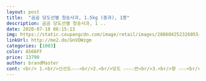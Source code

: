 ```yaml
---
layout: post 
title:  "곰곰 당도선별 청송사과, 1.5kg (중과), 1봉" 
description: 곰곰 당도선별 청송사과, 1 ..
date: 2020-07-18 06:15:13 
img: https://static.coupangcdn.com/image/retail/images/208604252326055-cbf3438e-4b6c-4a5c-93b4-89a57b825998.jpg 
linkUrl: http://me2.do/GnVOWzgm 
categories: [1003] 
color: A566FF 
price: 13790 
author: brandMaster 
cont: <br/> 1.<br/>신선도☆☆☆<br/>2.<br/>당도 ☆☆☆☆반<br/>3.<br/>향 ☆☆☆<br/>4.<br/>과육질 ☆☆<br/>ABC주스는 건더기가 있어서 막 삼키지도 못해요<br/>ABC주스를 해먹기 위해서.<br/>.<br/><br/>A애플 B비트 C캐롯 이렇게<br/>.<br/> ★ 가격 13,790원 / 1.<br/>5kg<br/>가격변동이 늘 있으니 참고하시기 좋을거예요^^<br/>가끔 생각날 때만.<br/>.<br/><br/>가장 먼저 들 정도면 말이예요.<br/>.<br/>!<br/>같이 구매한 프레샤인 충주 꼬마사과에 비해 맛이 풍부하여 별 반개 더 주었습니다.<br/><br/>겨우 5알 들어있으면서 몇만원씩 하는<br/>결론은 재구매 의사는 없네요.<br/><br/>곰곰 역시 믿고 먹네요^^<br/> 
---
```

 